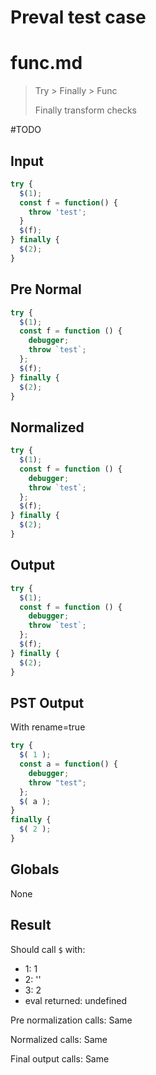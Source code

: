 # Preval test case

# func.md

> Try > Finally > Func
>
> Finally transform checks

#TODO

## Input

`````js filename=intro
try {
  $(1);
  const f = function() {
    throw 'test';
  }
  $(f);
} finally {
  $(2);
}
`````

## Pre Normal

`````js filename=intro
try {
  $(1);
  const f = function () {
    debugger;
    throw `test`;
  };
  $(f);
} finally {
  $(2);
}
`````

## Normalized

`````js filename=intro
try {
  $(1);
  const f = function () {
    debugger;
    throw `test`;
  };
  $(f);
} finally {
  $(2);
}
`````

## Output

`````js filename=intro
try {
  $(1);
  const f = function () {
    debugger;
    throw `test`;
  };
  $(f);
} finally {
  $(2);
}
`````

## PST Output

With rename=true

`````js filename=intro
try {
  $( 1 );
  const a = function() {
    debugger;
    throw "test";
  };
  $( a );
}
finally {
  $( 2 );
}
`````

## Globals

None

## Result

Should call `$` with:
 - 1: 1
 - 2: '<function>'
 - 3: 2
 - eval returned: undefined

Pre normalization calls: Same

Normalized calls: Same

Final output calls: Same
